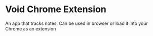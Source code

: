# Void Chrome Extension

An app that tracks notes. Can be used in browser or load it into your Chrome as an extension